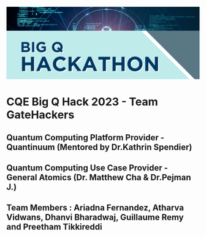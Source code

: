 ![Event Poster](img/bigqhack-chicago-2023.png)

# CQE Big Q Hack 2023 - Team GateHackers

## Quantum Computing Platform Provider - Quantinuum (Mentored by Dr.Kathrin Spendier)
## Quantum Computing Use Case Provider - General Atomics (Dr. Matthew Cha & Dr.Pejman J.)
## Team Members : Ariadna Fernandez, Atharva Vidwans, Dhanvi Bharadwaj, Guillaume Remy and Preetham Tikkireddi

